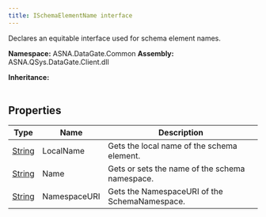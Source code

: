 ```yaml
---
title: ISchemaElementName interface
---
```


Declares an equitable interface used for schema element names.

**Namespace:** ASNA.DataGate.Common
**Assembly:** ASNA.QSys.DataGate.Client.dll

**Inheritance:** 
<br>
<br>

## Properties

| Type | Name | Description
| --- | --- | --- 
| [String](https://learn.microsoft.com/en-us/dotnet/api/system.string?view=net-8.0) | LocalName | Gets the local name of the schema element. |
| [String](https://learn.microsoft.com/en-us/dotnet/api/system.string?view=net-8.0) | Name | Gets or sets the name of the schema namespace. |
| [String](https://learn.microsoft.com/en-us/dotnet/api/system.string?view=net-8.0) | NamespaceURI | Gets the NamespaceURI of the SchemaNamespace. |
